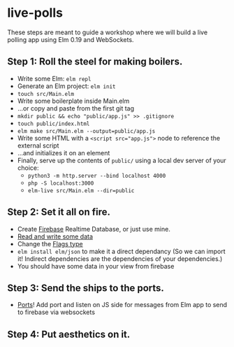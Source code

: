 # live-polls

These steps are meant to guide a workshop where we will build a live polling app using Elm 0.19 and WebSockets.

## Step 1: Roll the steel for making boilers.

- Write some Elm: `elm repl`
- Generate an Elm project: `elm init`
- `touch src/Main.elm`
- Write some boilerplate inside Main.elm
- ...or copy and paste from the first git tag
- `mkdir public && echo "public/app.js" >> .gitignore`
- `touch public/index.html`
- `elm make src/Main.elm --output=public/app.js`
- Write some HTML with a `<script src="app.js">` node to reference the external script
- ...and initializes it on an element
- Finally, serve up the contents of `public/` using a local dev server of your choice:
    - `python3 -m http.server --bind localhost 4000`
    - `php -S localhost:3000`
    - `elm-live src/Main.elm --dir=public`

## Step 2: Set it all on fire.

- Create [Firebase](https://firebase.google.com/) Realtime Database, or just use mine.
- [Read and write some data](https://firebase.google.com/docs/database/web/read-and-write?authuser=0)
- Change the [Flags type](https://guide.elm-lang.org/interop/flags.html)
- `elm install elm/json` to make it a direct dependancy (So we can import it! Indirect dependencies are the dependencies of your dependencies.)
- You should have some data in your view from firebase

## Step 3: Send the ships to the ports.

- [Ports](https://guide.elm-lang.org/interop/ports.html)!
Add port and listen on JS side for messages from Elm app to send to firebase via websockets

## Step 4: Put aesthetics on it.